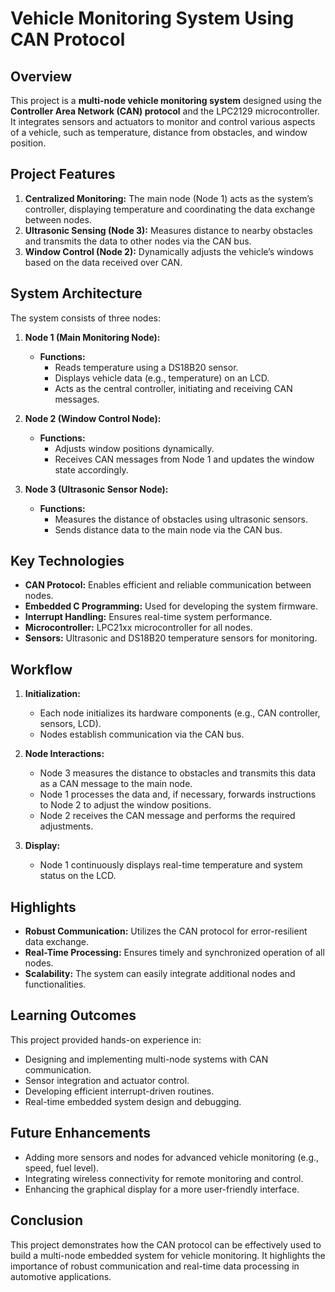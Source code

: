 # Vehicle Monitoring System Using CAN Protocol

## Overview

This project is a **multi-node vehicle monitoring system** designed using the **Controller Area Network (CAN) protocol** and the LPC2129 microcontroller. It integrates sensors and actuators to monitor and control various aspects of a vehicle, such as temperature, distance from obstacles, and window position.

## Project Features

1. **Centralized Monitoring:** The main node (Node 1) acts as the system’s controller, displaying temperature and coordinating the data exchange between nodes.
2. **Ultrasonic Sensing (Node 3):** Measures distance to nearby obstacles and transmits the data to other nodes via the CAN bus.
3. **Window Control (Node 2):** Dynamically adjusts the vehicle’s windows based on the data received over CAN.

## System Architecture

The system consists of three nodes:

1. **Node 1 (Main Monitoring Node):**

   - **Functions:**
     - Reads temperature using a DS18B20 sensor.
     - Displays vehicle data (e.g., temperature) on an LCD.
     - Acts as the central controller, initiating and receiving CAN messages.

2. **Node 2 (Window Control Node):**

   - **Functions:**
     - Adjusts window positions dynamically.
     - Receives CAN messages from Node 1 and updates the window state accordingly.

3. **Node 3 (Ultrasonic Sensor Node):**

   - **Functions:**
     - Measures the distance of obstacles using ultrasonic sensors.
     - Sends distance data to the main node via the CAN bus.

## Key Technologies

- **CAN Protocol:** Enables efficient and reliable communication between nodes.
- **Embedded C Programming:** Used for developing the system firmware.
- **Interrupt Handling:** Ensures real-time system performance.
- **Microcontroller:** LPC21xx microcontroller for all nodes.
- **Sensors:** Ultrasonic and DS18B20 temperature sensors for monitoring.

## Workflow

1. **Initialization:**

   - Each node initializes its hardware components (e.g., CAN controller, sensors, LCD).
   - Nodes establish communication via the CAN bus.

2. **Node Interactions:**

   - Node 3 measures the distance to obstacles and transmits this data as a CAN message to the main node.
   - Node 1 processes the data and, if necessary, forwards instructions to Node 2 to adjust the window positions.
   - Node 2 receives the CAN message and performs the required adjustments.

3. **Display:**

   - Node 1 continuously displays real-time temperature and system status on the LCD.

## Highlights

- **Robust Communication:** Utilizes the CAN protocol for error-resilient data exchange.
- **Real-Time Processing:** Ensures timely and synchronized operation of all nodes.
- **Scalability:** The system can easily integrate additional nodes and functionalities.

## Learning Outcomes

This project provided hands-on experience in:

- Designing and implementing multi-node systems with CAN communication.
- Sensor integration and actuator control.
- Developing efficient interrupt-driven routines.
- Real-time embedded system design and debugging.

## Future Enhancements

- Adding more sensors and nodes for advanced vehicle monitoring (e.g., speed, fuel level).
- Integrating wireless connectivity for remote monitoring and control.
- Enhancing the graphical display for a more user-friendly interface.

## Conclusion

This project demonstrates how the CAN protocol can be effectively used to build a multi-node embedded system for vehicle monitoring. It highlights the importance of robust communication and real-time data processing in automotive applications.


